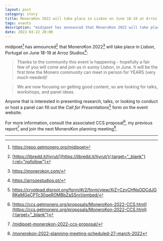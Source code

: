 ```yaml
---
layout: post
category: story
title: MoneroKon 2022 will take place in Lisbon on June 18-19 at Arroz Studios
tags: events
description: "midipoet has announced that MoneroKon 2022 will take place in Lisbon, Portugal on June 18-19 at Arroz Studios."
date: 2022-03-22 20:00
---
```


midipoet[^1] has announced[^2] that MoneroKon 2022[^3] will take place in Lisbon, Portugal on June 18-19 at Arroz Studios[^4]:

> Thanks to the community this event is happening - hopefully a fair few of you will come and join us in sunny Lisbon, in June. It will be the first time the Monero community can meet in person for YEARS (very much needed)!

> We are now focusing on getting good content, so are looking for talks, workshops, and panel ideas. 

Anyone that is interested in presenting research, talks, or looking to conduct or host a panel can fill out the *Call for Presentations*[^5] form on the event website.

For more information, consult the associated CCS proposal[^6], my previous report[^7] and join the next MoneroKon planning meeting[^8].

---

[^1]: https://repo.getmonero.org/midipoet
[^2]: [https://libredd.it/tjyrut/](https://libredd.it/tjyrut/){:target="_blank"}{:rel="nofollow"}
[^3]: https://monerokon.com/
[^4]: https://arrozestudios.pt/
[^5]: https://cryptpad.disroot.org/form/#/2/form/view/XjZ+CzyCHNsODCdJGRKeMGeCPTc30qeROMBbZaSSnrI/embed/
[^6]: [https://ccs.getmonero.org/proposals/MoneroKon-2022-CCS.html](https://ccs.getmonero.org/proposals/MoneroKon-2022-CCS.html){:target="_blank"}
[^7]: [/midipoet-monerokon-2022-ccs-proposal/](/midipoet-monerokon-2022-ccs-proposal/)
[^8]: [/monerokon-2022-planning-meeting-scheduled-27-march-2022](/monerokon-2022-planning-meeting-scheduled-27-march-2022)

